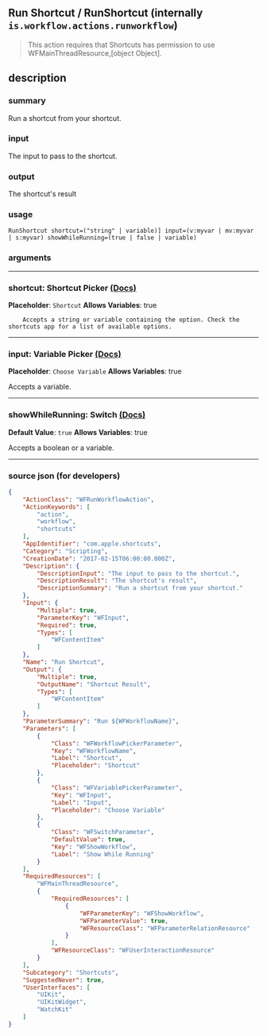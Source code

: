 
## Run Shortcut / RunShortcut (internally `is.workflow.actions.runworkflow`)

> This action requires that Shortcuts has permission to use WFMainThreadResource,[object Object].


## description

### summary

Run a shortcut from your shortcut.


### input

The input to pass to the shortcut.


### output

The shortcut's result

### usage
```
RunShortcut shortcut=("string" | variable)] input=(v:myvar | mv:myvar | s:myvar) showWhileRunning=(true | false | variable)
```

### arguments

---

### shortcut: Shortcut Picker [(Docs)](https://pfgithub.github.io/shortcutslang/gettingstarted#other-fields)
**Placeholder**: ```
		Shortcut
		```
**Allows Variables**: true



		Accepts a string or variable containing the option. Check the shortcuts app for a list of available options. 

---

### input: Variable Picker [(Docs)](https://pfgithub.github.io/shortcutslang/gettingstarted#variable-picker-fields)
**Placeholder**: ```
		Choose Variable
		```
**Allows Variables**: true



Accepts a variable.

---

### showWhileRunning: Switch [(Docs)](https://pfgithub.github.io/shortcutslang/gettingstarted#switch-or-expanding-or-boolean-fields)
**Default Value**: ```
		true
		```
**Allows Variables**: true



Accepts a boolean
or a variable.

---

### source json (for developers)

```json
{
	"ActionClass": "WFRunWorkflowAction",
	"ActionKeywords": [
		"action",
		"workflow",
		"shortcuts"
	],
	"AppIdentifier": "com.apple.shortcuts",
	"Category": "Scripting",
	"CreationDate": "2017-02-15T06:00:00.000Z",
	"Description": {
		"DescriptionInput": "The input to pass to the shortcut.",
		"DescriptionResult": "The shortcut's result",
		"DescriptionSummary": "Run a shortcut from your shortcut."
	},
	"Input": {
		"Multiple": true,
		"ParameterKey": "WFInput",
		"Required": true,
		"Types": [
			"WFContentItem"
		]
	},
	"Name": "Run Shortcut",
	"Output": {
		"Multiple": true,
		"OutputName": "Shortcut Result",
		"Types": [
			"WFContentItem"
		]
	},
	"ParameterSummary": "Run ${WFWorkflowName}",
	"Parameters": [
		{
			"Class": "WFWorkflowPickerParameter",
			"Key": "WFWorkflowName",
			"Label": "Shortcut",
			"Placeholder": "Shortcut"
		},
		{
			"Class": "WFVariablePickerParameter",
			"Key": "WFInput",
			"Label": "Input",
			"Placeholder": "Choose Variable"
		},
		{
			"Class": "WFSwitchParameter",
			"DefaultValue": true,
			"Key": "WFShowWorkflow",
			"Label": "Show While Running"
		}
	],
	"RequiredResources": [
		"WFMainThreadResource",
		{
			"RequiredResources": [
				{
					"WFParameterKey": "WFShowWorkflow",
					"WFParameterValue": true,
					"WFResourceClass": "WFParameterRelationResource"
				}
			],
			"WFResourceClass": "WFUserInteractionResource"
		}
	],
	"Subcategory": "Shortcuts",
	"SuggestedNever": true,
	"UserInterfaces": [
		"UIKit",
		"UIKitWidget",
		"WatchKit"
	]
}
```
